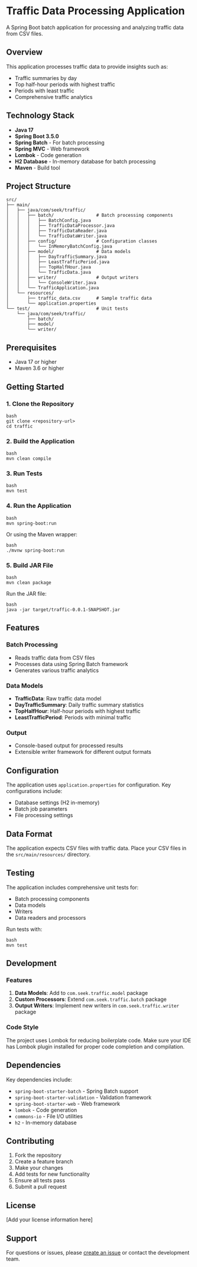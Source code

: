 # Traffic Data Processing Application

A Spring Boot batch application for processing and analyzing traffic data from CSV files.

## Overview

This application processes traffic data to provide insights such as:
- Traffic summaries by day
- Top half-hour periods with highest traffic
- Periods with least traffic
- Comprehensive traffic analytics

## Technology Stack

- **Java 17**
- **Spring Boot 3.5.0**
- **Spring Batch** - For batch processing
- **Spring MVC** - Web framework
- **Lombok** - Code generation
- **H2 Database** - In-memory database for batch processing
- **Maven** - Build tool

## Project Structure
```
src/
├── main/
│   ├── java/com/seek/traffic/
│   │   ├── batch/                # Batch processing components
│   │   │   ├── BatchConfig.java
│   │   │   ├── TrafficDataProcessor.java
│   │   │   ├── TrafficDataReader.java
│   │   │   └── TrafficDataWriter.java
│   │   ├── config/               # Configuration classes
│   │   │   └── InMemoryBatchConfig.java
│   │   ├── model/                # Data models
│   │   │   ├── DayTrafficSummary.java
│   │   │   ├── LeastTrafficPeriod.java
│   │   │   ├── TopHalfHour.java
│   │   │   └── TrafficData.java
│   │   ├── writer/               # Output writers
│   │   │   └── ConsoleWriter.java
│   │   └── TrafficApplication.java
│   └── resources/
│       ├── traffic_data.csv      # Sample traffic data
│       └── application.properties
└── test/                         # Unit tests
    └── java/com/seek/traffic/
        ├── batch/
        ├── model/
        └── writer/
```

## Prerequisites

- Java 17 or higher
- Maven 3.6 or higher

## Getting Started

### 1. Clone the Repository
```
bash
git clone <repository-url>
cd traffic
```

### 2. Build the Application
```
bash
mvn clean compile
```

### 3. Run Tests
```
bash
mvn test
```

### 4. Run the Application
```
bash
mvn spring-boot:run
```

Or using the Maven wrapper:
```
bash
./mvnw spring-boot:run
```

### 5. Build JAR File
```
bash
mvn clean package
```

Run the JAR file:
```
bash
java -jar target/traffic-0.0.1-SNAPSHOT.jar
```

## Features

### Batch Processing
- Reads traffic data from CSV files
- Processes data using Spring Batch framework
- Generates various traffic analytics

### Data Models
- **TrafficData**: Raw traffic data model
- **DayTrafficSummary**: Daily traffic summary statistics
- **TopHalfHour**: Half-hour periods with highest traffic
- **LeastTrafficPeriod**: Periods with minimal traffic

### Output
- Console-based output for processed results
- Extensible writer framework for different output formats

## Configuration

The application uses `application.properties` for configuration. Key configurations include:

- Database settings (H2 in-memory)
- Batch job parameters
- File processing settings

## Data Format

The application expects CSV files with traffic data. Place your CSV files in the `src/main/resources/` directory.

## Testing

The application includes comprehensive unit tests for:
- Batch processing components
- Data models
- Writers
- Data readers and processors

Run tests with:
```
bash
mvn test
```

## Development

### Features

1. **Data Models**: Add to `com.seek.traffic.model` package
2. **Custom Processors**: Extend `com.seek.traffic.batch` package
3. **Output Writers**: Implement new writers in `com.seek.traffic.writer` package

### Code Style

The project uses Lombok for reducing boilerplate code. Make sure your IDE has Lombok plugin installed for proper code completion and compilation.

## Dependencies

Key dependencies include:

- `spring-boot-starter-batch` - Spring Batch support
- `spring-boot-starter-validation` - Validation framework
- `spring-boot-starter-web` - Web framework
- `lombok` - Code generation
- `commons-io` - File I/O utilities
- `h2` - In-memory database

## Contributing

1. Fork the repository
2. Create a feature branch
3. Make your changes
4. Add tests for new functionality
5. Ensure all tests pass
6. Submit a pull request

## License

[Add your license information here]

## Support

For questions or issues, please [create an issue](link-to-issues) or contact the development team.
